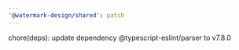 ```yaml
---
'@watermark-design/shared': patch
---
```


chore(deps): update dependency @typescript-eslint/parser to v7.8.0
